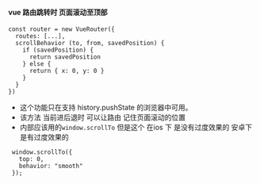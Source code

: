 #### vue 路由跳转时 页面滚动至顶部
```
const router = new VueRouter({
  routes: [...],
  scrollBehavior (to, from, savedPosition) {
    if (savedPosition) {
      return savedPosition
    } else {
      return { x: 0, y: 0 }
    }
  }
})
```
- 这个功能只在支持 history.pushState 的浏览器中可用。
- 该方法 当前进后退时 可以让路由 记住页面滚动的位置 
- 内部应该用的``` window.scrollTo ``` 但是这个 在ios 下 是没有过度效果的  安卓下 是有过度效果的
 ``` 
  window.scrollTo({
    top: 0,
    behavior: "smooth"
  });
```
